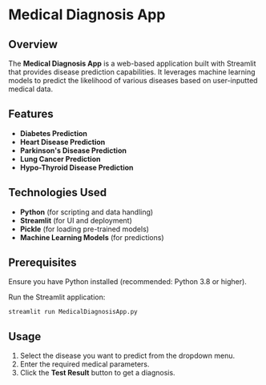 # Medical Diagnosis App

## Overview
The **Medical Diagnosis App** is a web-based application built with Streamlit that provides disease prediction capabilities. It leverages machine learning models to predict the likelihood of various diseases based on user-inputted medical data.

## Features
- **Diabetes Prediction**
- **Heart Disease Prediction**
- **Parkinson's Disease Prediction**
- **Lung Cancer Prediction**
- **Hypo-Thyroid Disease Prediction**

## Technologies Used
- **Python** (for scripting and data handling)
- **Streamlit** (for UI and deployment)
- **Pickle** (for loading pre-trained models)
- **Machine Learning Models** (for predictions)

## Prerequisites
Ensure you have Python installed (recommended: Python 3.8 or higher).

Run the Streamlit application:
   ```
   streamlit run MedicalDiagnosisApp.py
   ```

## Usage
1. Select the disease you want to predict from the dropdown menu.
2. Enter the required medical parameters.
3. Click the **Test Result** button to get a diagnosis.

